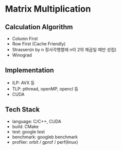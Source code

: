 #   Matrix Multiplication

##  Calculation Algorithm
*   Column First
*   Row First (Cache Friendly)
*   Strassen(n by n 정사각행렬에 n이 2의 제곱일 때만 성립)
*   Winograd

##  Implementation
*   ILP: AVX 등
*   TLP: pthread, openMP, opencl 등
*   CUDA

##  Tech Stack
*   language: C/C++, CUDA
*   build: CMake
*   test:  google test
*   benchmark: googleb benchmark
*   profiler: orbit / gprof / perf(linux)